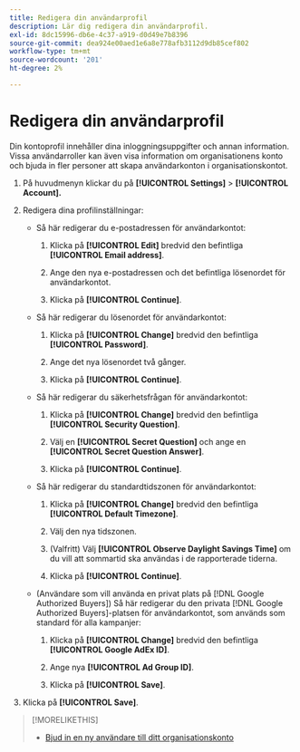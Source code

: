 ```yaml
---
title: Redigera din användarprofil
description: Lär dig redigera din användarprofil.
exl-id: 8dc15996-db6e-4c37-a919-d0d49e7b8396
source-git-commit: dea924e00aed1e6a8e778afb3112d9db85cef802
workflow-type: tm+mt
source-wordcount: '201'
ht-degree: 2%

---
```


# Redigera din användarprofil

Din kontoprofil innehåller dina inloggningsuppgifter och annan information. Vissa användarroller kan även visa information om organisationens konto och bjuda in fler personer att skapa användarkonton i organisationskontot.

1. På huvudmenyn klickar du på **[!UICONTROL Settings]** > **[!UICONTROL Account].**

1. Redigera dina profilinställningar:

   * Så här redigerar du e-postadressen för användarkontot:

      1. Klicka på **[!UICONTROL Edit]** bredvid den befintliga **[!UICONTROL Email address]**.

      1. Ange den nya e-postadressen och det befintliga lösenordet för användarkontot.

      1. Klicka på **[!UICONTROL Continue]**.

   * Så här redigerar du lösenordet för användarkontot:

      1. Klicka på **[!UICONTROL Change]** bredvid den befintliga **[!UICONTROL Password]**.

      1. Ange det nya lösenordet två gånger.

      1. Klicka på **[!UICONTROL Continue]**.

   * Så här redigerar du säkerhetsfrågan för användarkontot:

      1. Klicka på **[!UICONTROL Change]** bredvid den befintliga **[!UICONTROL Security Question]**.

      1. Välj en **[!UICONTROL Secret Question]** och ange en **[!UICONTROL Secret Question Answer]**.

      1. Klicka på **[!UICONTROL Continue]**.

   * Så här redigerar du standardtidszonen för användarkontot:

      1. Klicka på **[!UICONTROL Change]** bredvid den befintliga **[!UICONTROL Default Timezone]**.

      1. Välj den nya tidszonen.

      1. (Valfritt) Välj **[!UICONTROL Observe Daylight Savings Time]** om du vill att sommartid ska användas i de rapporterade tiderna.

      1. Klicka på **[!UICONTROL Continue]**.

   * (Användare som vill använda en privat plats på [!DNL Google Authorized Buyers]) Så här redigerar du den privata [!DNL Google Authorized Buyers]-platsen för användarkontot, som används som standard för alla kampanjer:

      1. Klicka på **[!UICONTROL Change]** bredvid den befintliga **[!UICONTROL Google AdEx ID]**.

      1. Ange nya **[!UICONTROL Ad Group ID]**.

      1. Klicka på **[!UICONTROL Save]**.

1. Klicka på **[!UICONTROL Save]**.

>[!MORELIKETHIS]
>
>* [Bjud in en ny användare till ditt organisationskonto](user-invite.md)

<!-- >* [User Profile and Organization Account Settings](user-and-account-settings.md) -->
